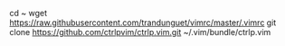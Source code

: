 cd ~
wget https://raw.githubusercontent.com/trandunguet/vimrc/master/.vimrc
git clone https://github.com/ctrlpvim/ctrlp.vim.git ~/.vim/bundle/ctrlp.vim
